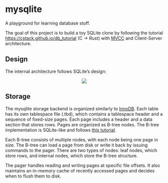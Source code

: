 # mysqlite

A playground for learning database stuff.

The goal of this project is to build a toy SQLite clone by following the tutorial <https://cstack.github.io/db_tutorial> (C -> Rust) with [MVCC](https://en.wikipedia.org/wiki/Multiversion_concurrency_control)
and Client-Server architecture.

## Design

The internal architecture follows SQLite’s design:

<p align="center">
  <img src="https://cstack.github.io/db_tutorial/assets/images/arch2.gif"/>
</p>

## Storage

The mysqlite storage backend is organized similarly to [InnoDB](https://dev.mysql.com/doc/refman/8.4/en/innodb-storage-engine.html). Each table has its own tablespace file (.tbd), which contains a tablespace header and a sequence of fixed-size pages. Each page includes a header and a data section that stores rows. Pages are organized as B-tree nodes. The B-tree implementation is SQLite-like and follows [this tutorial](https://cstack.github.io/db_tutorial).

Each B-tree consists of multiple nodes, with each node being one page in size. The B-tree can load a page from disk or write it back by issuing commands to the pager. There are two types of nodes: leaf nodes, which store rows, and internal nodes, which store the B-tree structure.

The pager handles reading and writing pages at specific file offsets. It also maintains an in-memory cache of recently accessed pages and decides when to flush them to disk.
